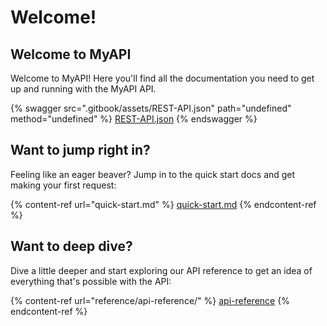 # Welcome!

## Welcome to MyAPI

Welcome to MyAPI! Here you'll find all the documentation you need to get up and running with the MyAPI API.

{% swagger src=".gitbook/assets/REST-API.json" path="undefined" method="undefined" %}
[REST-API.json](.gitbook/assets/REST-API.json)
{% endswagger %}

## Want to jump right in?

Feeling like an eager beaver? Jump in to the quick start docs and get making your first request:

{% content-ref url="quick-start.md" %}
[quick-start.md](quick-start.md)
{% endcontent-ref %}

## Want to deep dive?

Dive a little deeper and start exploring our API reference to get an idea of everything that's possible with the API:

{% content-ref url="reference/api-reference/" %}
[api-reference](reference/api-reference/)
{% endcontent-ref %}
